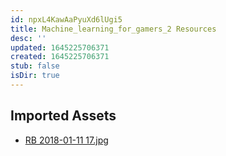 ```yaml
---
id: npxL4KawAaPyuXd6lUgi5
title: Machine_learning_for_gamers_2 Resources
desc: ''
updated: 1645225706371
created: 1645225706371
stub: false
isDir: true
---
```

## Imported Assets
- [RB 2018-01-11 17.jpg](/assets/rb-2018-01-11-17.jpg)
